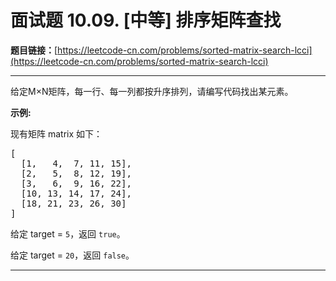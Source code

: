# 面试题 10.09. [中等] 排序矩阵查找

**题目链接：**[https://leetcode-cn.com/problems/sorted-matrix-search-lcci](https://leetcode-cn.com/problems/sorted-matrix-search-lcci)

---

<div class="content__1Y2H">
 <div class="notranslate">
  <p>给定M×N矩阵，每一行、每一列都按升序排列，请编写代码找出某元素。</p> 
  <p><strong>示例:</strong></p> 
  <p>现有矩阵 matrix 如下：</p> 
  <pre class="language-text">[
  [1,   4,  7, 11, 15],
  [2,   5,  8, 12, 19],
  [3,   6,  9, 16, 22],
  [10, 13, 14, 17, 24],
  [18, 21, 23, 26, 30]
]
</pre> 
  <p>给定 target&nbsp;=&nbsp;<code>5</code>，返回&nbsp;<code>true</code>。</p> 
  <p>给定&nbsp;target&nbsp;=&nbsp;<code>20</code>，返回&nbsp;<code>false</code>。</p> 
 </div>
</div>

---

```

```